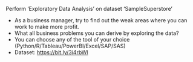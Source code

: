 Perform ‘Exploratory Data Analysis’ on dataset ‘SampleSuperstore’
* As a business manager, try to find out the weak areas where you can work to make more profit.
* What all business problems you can derive by exploring the data?
* You can choose any of the tool of your choice (Python/R/Tableau/PowerBI/Excel/SAP/SAS)
* Dataset: https://bit.ly/3i4rbWl
